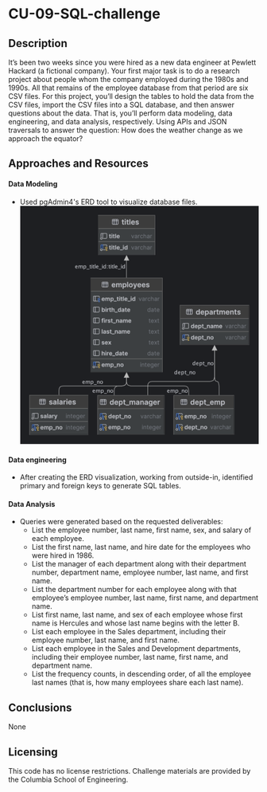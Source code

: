 # CU-09-SQL-challenge
## Description 
It’s been two weeks since you were hired as a new data engineer at Pewlett Hackard (a fictional company). Your first major task is to do a research project about people whom the company employed during the 1980s and 1990s. All that remains of the employee database from that period are six CSV files.
For this project, you’ll design the tables to hold the data from the CSV files, import the CSV files into a SQL database, and then answer questions about the data. That is, you’ll perform data modeling, data engineering, and data analysis, respectively.
Using APIs and JSON traversals to answer the question: How does the weather change as we approach the equator?

## Approaches and Resources
#### Data Modeling
* Used pgAdmin4's ERD tool to visualize database files.
![ERD-table](https://github.com/anderoos/CU-9-SQL-challenge/blob/main/images/mod9_ERD_datagrip.png)

#### Data engineering
* After creating the ERD visualization, working from outside-in, identified primary and foreign keys to generate SQL tables.

#### Data Analysis 
* Queries were generated based on the requested deliverables:
  * List the employee number, last name, first name, sex, and salary of each employee.
  * List the first name, last name, and hire date for the employees who were hired in 1986.
  * List the manager of each department along with their department number, department name, employee number, last name, and first name.
  * List the department number for each employee along with that employee’s employee number, last name, first name, and department name.
  * List first name, last name, and sex of each employee whose first name is Hercules and whose last name begins with the letter B.
  * List each employee in the Sales department, including their employee number, last name, and first name.
  * List each employee in the Sales and Development departments, including their employee number, last name, first name, and department name.
  * List the frequency counts, in descending order, of all the employee last names (that is, how many employees share each last name).
 
  
## Conclusions
None

## Licensing 
This code has no license restrictions. Challenge materials are provided by the Columbia School of Engineering.
